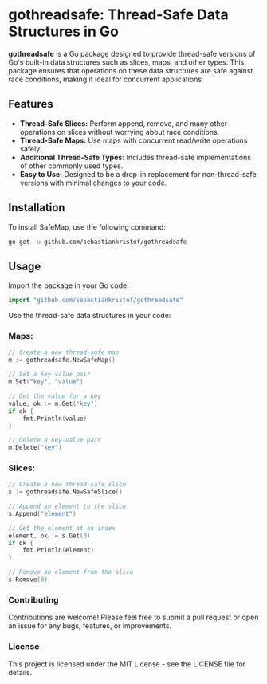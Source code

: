 # gothreadsafe: Thread-Safe Data Structures in Go

**gothreadsafe** is a Go package designed to provide thread-safe versions of Go's built-in data structures such as slices, maps, and other types. This package ensures that operations on these data structures are safe against race conditions, making it ideal for concurrent applications.

## Features

- **Thread-Safe Slices:** Perform append, remove, and many other operations on slices without worrying about race conditions.
- **Thread-Safe Maps:** Use maps with concurrent read/write operations safely.
- **Additional Thread-Safe Types:** Includes thread-safe implementations of other commonly used types.
- **Easy to Use:** Designed to be a drop-in replacement for non-thread-safe versions with minimal changes to your code.

## Installation

To install SafeMap, use the following command:

```sh
go get -u github.com/sebastiankristof/gothreadsafe
```

## Usage

Import the package in your Go code:

```go
import "github.com/sebastiankristof/gothreadsafe"
```

Use the thread-safe data structures in your code:

### Maps:

```go
// Create a new thread-safe map
m := gothreadsafe.NewSafeMap()

// Set a key-value pair
m.Set("key", "value")

// Get the value for a key
value, ok := m.Get("key")
if ok {
    fmt.Println(value)
}

// Delete a key-value pair
m.Delete("key")
```

### Slices:

```go
// Create a new thread-safe slice
s := gothreadsafe.NewSafeSlice()

// Append an element to the slice
s.Append("element")

// Get the element at an index
element, ok := s.Get(0)
if ok {
    fmt.Println(element)
}

// Remove an element from the slice
s.Remove(0)
```

### Contributing
Contributions are welcome! Please feel free to submit a pull request or open an issue for any bugs, features, or improvements.

### License
This project is licensed under the MIT License - see the LICENSE file for details.
